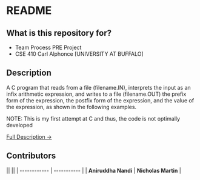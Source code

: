 # README #

## What is this repository for? ##

* Team Process PRE Project
* CSE 410 Carl Alphonce [UNIVERSITY AT BUFFALO]

## Description ##

A C program that reads from a file (filename.IN), interprets the input as an infix 
arithmetic expression, and writes to a file (filename.OUT) the prefix form of the 
expression, the postfix form of the expression, and the value of the expression, as 
shown in the following examples.

NOTE: This is my first attempt at C and thus, the code is not optimally developed

[Full Description ->](http://www.cse.buffalo.edu/faculty/alphonce/SP17/CSE410/work/PRE-CSE410-SoftwareQualityInPractice.pdf)

## Contributors ##
||                                 ||
|  ------------   |  -----------  |
| **Aniruddha Nandi** | **Nicholas Martin** |
